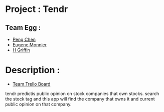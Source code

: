 # Project : Tendr

## Team Egg : 
- [Peng Chen](https://github.com/PengChen11)
- [Eugene Monnier](https://github.com/eugenemonnier)
- [H Griffin](https://github.com/h-griffin)

# Description : 
- [Team Trello Board](https://trello.com/b/bvFTbjz2/tendr)

tendr predictis public opinion on stock companies that own stocks. search the stock tag and this app will find the company that owns it and current public opinion on that company. 